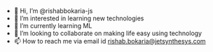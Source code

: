 - 👋 Hi, I’m @rishabbokaria-js
- 👀 I’m interested in learning new technologies
- 🌱 I’m currently learning ML
- 💞️ I’m looking to collaborate on making life easy using technology
- 📫 How to reach me via email id rishab.bokaria@jetsynthesys.com

<!---
rishabbokaria-js/rishabbokaria-js is a ✨ special ✨ repository because its `README.md` (this file) appears on your GitHub profile.
You can click the Preview link to take a look at your changes.
--->
